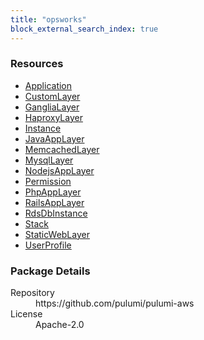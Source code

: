 ```yaml
---
title: "opsworks"
block_external_search_index: true
---
```


<!-- WARNING: this file was generated by Pulumi Docs Generator. -->
<!-- Do not edit by hand unless you're certain you know what you are doing! -->

<h3>Resources</h3>
<ul class="api">
    <li><a href="application"><span class="symbol resource"></span>Application</a></li>
    <li><a href="customlayer"><span class="symbol resource"></span>CustomLayer</a></li>
    <li><a href="ganglialayer"><span class="symbol resource"></span>GangliaLayer</a></li>
    <li><a href="haproxylayer"><span class="symbol resource"></span>HaproxyLayer</a></li>
    <li><a href="instance"><span class="symbol resource"></span>Instance</a></li>
    <li><a href="javaapplayer"><span class="symbol resource"></span>JavaAppLayer</a></li>
    <li><a href="memcachedlayer"><span class="symbol resource"></span>MemcachedLayer</a></li>
    <li><a href="mysqllayer"><span class="symbol resource"></span>MysqlLayer</a></li>
    <li><a href="nodejsapplayer"><span class="symbol resource"></span>NodejsAppLayer</a></li>
    <li><a href="permission"><span class="symbol resource"></span>Permission</a></li>
    <li><a href="phpapplayer"><span class="symbol resource"></span>PhpAppLayer</a></li>
    <li><a href="railsapplayer"><span class="symbol resource"></span>RailsAppLayer</a></li>
    <li><a href="rdsdbinstance"><span class="symbol resource"></span>RdsDbInstance</a></li>
    <li><a href="stack"><span class="symbol resource"></span>Stack</a></li>
    <li><a href="staticweblayer"><span class="symbol resource"></span>StaticWebLayer</a></li>
    <li><a href="userprofile"><span class="symbol resource"></span>UserProfile</a></li>
</ul>

<h3>Package Details</h3>
<dl class="package-details">
	<dt>Repository</dt>
	<dd>https://github.com/pulumi/pulumi-aws</dd>
	<dt>License</dt>
	<dd>Apache-2.0</dd>
</dl>

